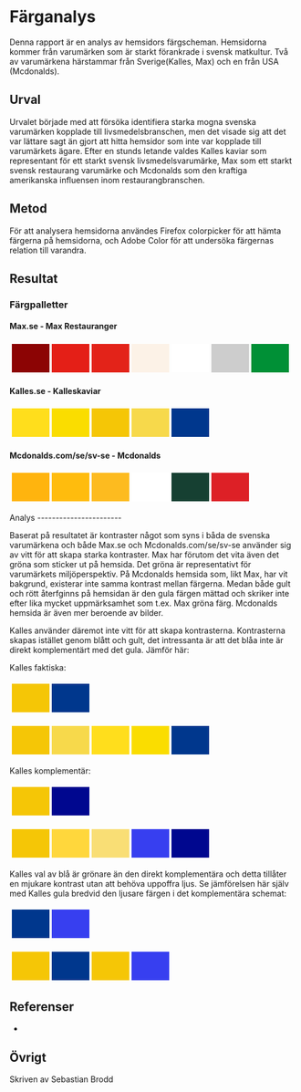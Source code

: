 Färganalys
=======================

Denna rapport är en analys av hemsidors färgscheman. Hemsidorna kommer från varumärken som är starkt förankrade i svensk matkultur. Två av varumärkena härstammar från Sverige(Kalles, Max) och en från USA (Mcdonalds). 

Urval
-----------------------

Urvalet började med att försöka identifiera starka mogna svenska varumärken kopplade till livsmedelsbranschen, men det visade sig att det var lättare sagt än gjort att hitta hemsidor som inte var kopplade till varumärkets ägare. Efter en stunds letande valdes Kalles kaviar som representant för ett starkt svensk livsmedelsvarumärke, Max som ett starkt svensk restaurang varumärke och Mcdonalds som den kraftiga amerikanska influensen inom restaurangbranschen. 

Metod
-----------------------

För att analysera hemsidorna användes Firefox colorpicker för att hämta färgerna på hemsidorna, och Adobe Color för att undersöka färgernas relation till varandra.

Resultat
-----------------------

### Färgpalletter

#### Max.se - Max Restauranger
<table style="border-spacing: 4px; border-collapse: separate">
<tr>
<td style="height: 50px; width: 50px; background-color: #8c0404">
<td style="height: 50px; width: 50px; background-color: #e41f17">
<td style="height: 50px; width: 50px; background-color: #E32319">
<td style="height: 50px; width: 50px; background-color: #fcf2e7">
<td style="height: 50px; width: 50px; background-color: #ffffff">
<td style="height: 50px; width: 50px; background-color: #cdcdcd">
<td style="height: 50px; width: 50px; background-color: #009036">
</tr>
</table>

#### Kalles.se - Kalleskaviar
<table style="border-spacing: 4px; border-collapse: separate">
<tr>
<td style="height: 50px; width: 50px; background-color: #ffde1c">
<td style="height: 50px; width: 50px; background-color: #fadd00">
<td style="height: 50px; width: 50px; background-color: #f5c606">
<td style="height: 50px; width: 50px; background-color: #f7d94b">
<td style="height: 50px; width: 50px; background-color: #00378d">

</tr>
</table>

#### Mcdonalds.com/se/sv-se - Mcdonalds
<table style="border-spacing: 4px; border-collapse: separate">
<tr>
<td style="height: 50px; width: 50px; background-color: #ffb40e">
<td style="height: 50px; width: 50px; background-color: #ffbc0d">
<td style="height: 50px; width: 50px; background-color: #fdbb1f">
<td style="height: 50px; width: 50px; background-color: #ffffff">
<td style="height: 50px; width: 50px; background-color: #164032">
<td style="height: 50px; width: 50px; background-color: #dd2026">

</tr>
</table>
Analys
-----------------------

Baserat på resultatet är kontraster något som syns i båda de svenska varumärkena och både Max.se och Mcdonalds.com/se/sv-se använder sig av vitt för att skapa starka kontraster. Max har förutom det vita även det gröna som sticker ut på hemsida. Det gröna är representativt för varumärkets miljöperspektiv. På Mcdonalds hemsida som, likt Max, har vit bakgrund, existerar inte samma kontrast mellan färgerna. Medan både gult och rött återfginns på hemsidan är den gula färgen mättad och skriker inte efter lika mycket uppmärksamhet som t.ex. Max gröna färg. Mcdonalds hemsida är även mer beroende av bilder.

Kalles använder däremot inte vitt för att skapa kontrasterna. Kontrasterna skapas istället genom blått och gult, det intressanta är att det blåa inte är direkt komplementärt med det gula. Jämför här:

Kalles faktiska:
<table style="border-spacing: 4px; border-collapse: separate">
<tr>
<td style="height: 50px; width: 50px; background-color: #f5c606">
<td style="height: 50px; width: 50px; background-color: #00378d">

</tr>
</table>
<table style="border-spacing: 4px; border-collapse: separate">
<tr>
<td style="height: 50px; width: 50px; background-color: #f5c606">
<td style="height: 50px; width: 50px; background-color: #f7d94b">
<td style="height: 50px; width: 50px; background-color: #ffde1c">
<td style="height: 50px; width: 50px; background-color: #fadd00">
<td style="height: 50px; width: 50px; background-color: #00378d">
</tr>
</table>
Kalles komplementär:
<table style="border-spacing: 4px; border-collapse: separate">
<tr>
<td style="height: 50px; width: 50px; background-color: #f5c606">
<td style="height: 50px; width: 50px; background-color: #00078F">
</tr>
</table>
<table style="border-spacing: 4px; border-collapse: separate">
<tr>
<td style="height: 50px; width: 50px; background-color: #F5C606">
<td style="height: 50px; width: 50px; background-color: #FFD73C">
<td style="height: 50px; width: 50px; background-color: #F9DE75">
<td style="height: 50px; width: 50px; background-color: #373FF0">
<td style="height: 50px; width: 50px; background-color: #00078F">
</tr>
</table>

Kalles val av blå är grönare än den direkt komplementära och detta tillåter en mjukare kontrast utan att behöva uppoffra ljus.  Se jämförelsen här själv med Kalles gula bredvid den ljusare färgen i det komplementära schemat:
<table style="border-spacing: 4px; border-collapse: separate">
<tr>
<td style="height: 50px; width: 50px; background-color: #00378d">
<td style="height: 50px; width: 50px; background-color: #373FF0">
</tr>
</table>
<table style="border-spacing: 4px; border-collapse: separate">
<tr>
<td style="height: 50px; width: 50px; background-color: #f5c606">
<td style="height: 50px; width: 50px; background-color: #00378d">
<td style="height: 50px; width: 50px; background-color: #f5c606">
<td style="height: 50px; width: 50px; background-color: #373FF0">
</tr>
</table>


Referenser
-----------------------

-

Övrigt
-----------------------

Skriven av Sebastian Brodd